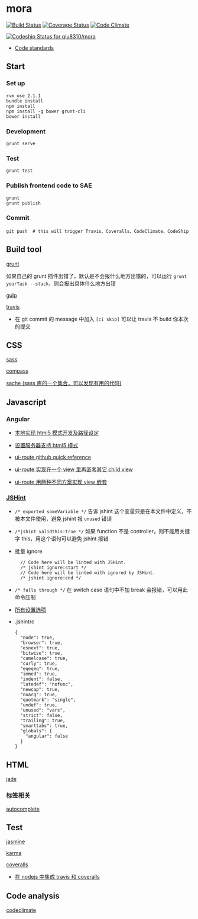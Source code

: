 # mora

[![Build Status](https://travis-ci.org/qiu8310/mora.svg?branch=master)](https://travis-ci.org/qiu8310/mora)
[![Coverage Status](https://coveralls.io/repos/qiu8310/mora/badge.png)](https://coveralls.io/r/qiu8310/mora)
[![Code Climate](https://codeclimate.com/github/qiu8310/mora/badges/gpa.svg)](https://codeclimate.com/github/qiu8310/mora)

[ ![Codeship Status for qiu8310/mora](https://www.codeship.io/projects/f2a97a80-327e-0132-5f38-3ab195f80b5d/status)](https://www.codeship.io/projects/40384)

* [Code standards](http://isobar-idev.github.io/code-standards/)

## Start

### Set up

    rvm use 2.1.1
    bundle install
    npm install
    npm install -g bower grunt-cli
    bower install

### Development

    grunt serve
    
### Test

    grunt test

### Publish frontend code to SAE

    grunt
    grunt publish

### Commit
  
    git push  # this will trigger Travis、Coveralls、CodeClimate、CodeShip


## Build tool

[grunt](http://gruntjs.com/)

如果自己的 grunt 插件出错了，默认是不会报什么地方出错的，可以运行 `grunt yourTask --stack`，则会报出具体什么地方出错

[gulp](http://gulpjs.com/)

[travis](https://travis-ci.org/qiu8310/mora/builds)

* 在 git commit 的 message 中加入 `[ci skip]` 可以让 travis 不 build 你本次的提交


## CSS

[sass](http://sass-lang.com/)

[compass](http://compass-style.org/)

[sache (sass 库的一个集合，可以发现有用的代码)](http://www.sache.in/)


## Javascript

### Angular

* [本地实现 html5 模式开发及路径设定](http://jjt.io/2013/11/16/angular-html5mode-using-yeoman-generator-angular/)
* [设置服务器支持 html5 模式](https://github.com/angular-ui/ui-router/wiki/Frequently-Asked-Questions#how-to-configure-your-server-to-work-with-html5mode)

* [ui-route github quick reference](https://github.com/angular-ui/ui-router/wiki/Quick-Reference)
* [ui-route 实现在一个 view 里再嵌套其它 child view](http://scotch.io/tutorials/javascript/angularjs-multi-step-form-using-ui-router)
* [ui-route 用两种不同方案实现 view 嵌套](http://scotch.io/tutorials/javascript/angular-routing-using-ui-router)


### [JSHint](http://jshint.com/docs/#options)

* `/* exported someVariable */` 告诉 jshint 这个变量只是在本文件中定义，不被本文件使用，避免 jshint 报 `unused` 错误
* `/*jshint validthis:true */` 如果 function 不是 controller，则不能用关键字 this，用这个语句可以避免 jshint 报错
* 批量 ignore

    	// Code here will be linted with JSHint.
    	/* jshint ignore:start */
    	// Code here will be linted with ignored by JSHint.
    	/* jshint ignore:end */
     
* `/* falls through */` 在 switch case 语句中不加 break 会报错，可以用此命令压制
* [所有设置选项](http://jshint.com/docs/options/)
* .jshintrc
  
  
      {
        "node": true,
        "browser": true,
        "esnext": true,
        "bitwise": true,
        "camelcase": true,
        "curly": true,
        "eqeqeq": true,
        "immed": true,
        "indent": false,
        "latedef": "nofunc",
        "newcap": true,
        "noarg": true,
        "quotmark": "single",
        "undef": true,
        "unused": "vars",
        "strict": false,
        "trailing": true,
        "smarttabs": true,
        "globals": {
          "angular": false
        }
      }


## HTML

[jade](http://jade-lang.com/reference)

### 标签相关
[autocomplete](https://html.spec.whatwg.org/multipage/forms.html#autofill)



## Test

[jasmine](http://jasmine.github.io/2.0/introduction.html)

[karma](http://karma-runner.github.io/)

[coveralls](https://coveralls.io/r/qiu8310/mora)

* [在 nodejs 中集成 travis 和 coveralls ](http://blog.chrisyip.im/nodejs-travis-ci-and-coveralls)


## Code analysis

[codeclimate](https://codeclimate.com/github/qiu8310/mora)